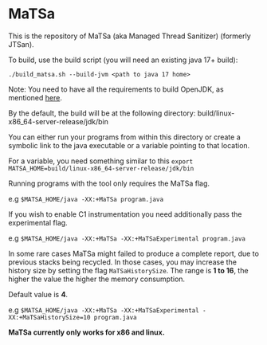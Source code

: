 # MaTSa
This is the repository of MaTSa (aka Managed Thread Sanitizer) (formerly JTSan).

To build, use the build script (you will need an existing java 17+ build):

`./build_matsa.sh --build-jvm <path to java 17 home>`

Note: You need to have all the requirements to build OpenJDK, as mentioned [here](https://htmlpreview.github.io/?https://raw.githubusercontent.com/openjdk/jdk/master/doc/building.html#boot-jdk-requirements).

By the default, the build will be at the following directory: build/linux-x86_64-server-release/jdk/bin 

You can either run your programs from within this directory or create a symbolic link to the java executable or a variable pointing to that location.

For a variable, you need something similar to this `export MATSA_HOME=build/linux-x86_64-server-release/jdk/bin`

Running programs with the tool only requires the MaTSa flag.

e.g `$MATSA_HOME/java -XX:+MaTSa program.java`

If you wish to enable C1 instrumentation you need additionally pass the experimental flag.

e.g `$MATSA_HOME/java -XX:+MaTSa -XX:+MaTSaExperimental program.java`

In some rare cases MaTSa might failed to produce a complete report, due to previous stacks being recycled.
In those cases, you may increase the history size by setting the flag `MaTSaHistorySize`. The range is **1 to 16**, the higher the value the higher the memory consumption.

Default value is **4**.

e.g `$MATSA_HOME/java -XX:+MaTSa -XX:+MaTSaExperimental -XX:+MaTSaHistorySize=10 program.java`

**MaTSa currently only works for x86 and linux.**
